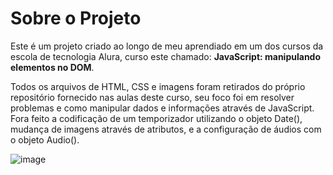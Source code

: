 
# Sobre o Projeto

Este é um projeto criado ao longo de meu aprendiado em um dos cursos da escola de tecnologia Alura, curso este chamado: <strong>JavaScript: manipulando elementos no DOM</strong>.

Todos os arquivos de HTML, CSS e imagens foram retirados do próprio repositório fornecido nas aulas deste curso, seu foco foi em resolver problemas e como manipular dados e informações através de JavaScript. Fora feito a codificação de um temporizador utilizando o objeto Date(), mudança de imagens através de atributos, e a configuração de áudios com o objeto Audio().

![image](https://github.com/user-attachments/assets/d7cb7dd6-2c72-4895-bab9-814186b523b4)

